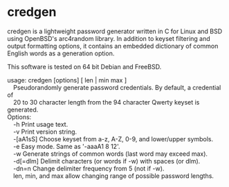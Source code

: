 # credgen

credgen is a lightweight password generator written in C for Linux and BSD
using OpenBSD's arc4random library. In addition to keyset filtering and output
formatting options, it contains an embedded dictionary of common English words
as a generation option.

This software is tested on 64 bit Debian and FreeBSD.

usage: credgen [options] [ len | min max ]  
&emsp;Pseudorandomly generate password credentials. By default, a credential of  
&emsp;20 to 30 character length from the 94 character Qwerty keyset is generated.  
Options:  
&emsp;-h        Print usage text.  
&emsp;-v        Print version string.  
&emsp;-[aA1sS]  Choose keyset from a-z, A-Z, 0-9, and lower/upper symbols.  
&emsp;-e        Easy mode. Same as '-aaaA1 8 12'.  
&emsp;-w        Generate strings of common words (last word may exceed max).  
&emsp;-d[=dlm]  Delimit characters (or words if -w) with spaces (or dlm).  
&emsp;-dn=n     Change delimiter frequency from 5 (not if -w).  
&emsp;len, min, and max allow changing range of possible password lengths.  

